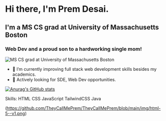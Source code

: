 # Hi there, I'm Prem Desai.


## I'm a MS CS grad at University of Massachusetts Boston 
### Web Dev and a proud son to a hardworking single mom!
![MS CS grad at University of Massachusetts Boston](https://pbs.twimg.com/profile_banners/1534935849292697600/1654881058/1500x500)
- 🌱 I’m currently improving full stack web development skills besides my academics.
- 👯 Actively looking for SDE, Web Dev opportunities.


[![Anurag's GitHub stats](https://github-readme-stats.vercel.app/api?username=TheyCallMePrem)](https://github.com/anuraghazra/github-readme-stats)

Skills: HTML CSS JavaScript TailwindCSS Java  

(https://github.com/TheyCallMePrem/TheyCallMePrem/blob/main/img/html-5--v1.png)







